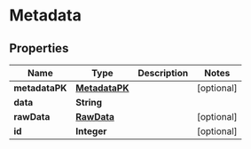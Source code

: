# Metadata

## Properties
Name | Type | Description | Notes
------------ | ------------- | ------------- | -------------
**metadataPK** | [**MetadataPK**](MetadataPK.md) |  |  [optional]
**data** | **String** |  | 
**rawData** | [**RawData**](RawData.md) |  |  [optional]
**id** | **Integer** |  |  [optional]
